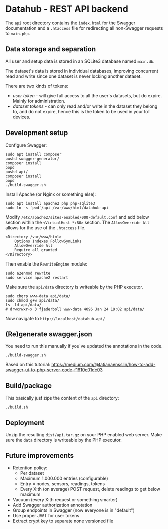 # Datahub - REST API backend
The `api` root directory contains the `index.html` for the Swagger
documentation and a `.htaccess` file for redirecting all
non-Swagger requests to `main.php`.

## Data storage and separation
All user and setup data is stored in an SQLite3 database named `main.db`.

The dataset's data is stored in individual databases, improving
concurrent read and write since one dataset is never locking another dataset.

There are two kinds of tokens:
* *user token* - will give full access to all the user's datasets, but do expire. Mainly for administration.
* *dataset tokens* - can only read and/or write in the dataset they belong to, and do not expire, hence this is the token to be used in your IoT devices.

## Development setup

Configure Swagger:

```shell
sudo apt install composer
pushd swagger-generator/
composer install
popd
pushd api/
composer install
popd
./build-swagger.sh
```

Install Apache (or Nginx or something else):

```shell
sudo apt install apache2 php php-sqlite3
sudo ln -s `pwd`/api /var/www/html/datahub-api
```

Modify `/etc/apache2/sites-enabled/000-default.conf` and add below section within the `<VirtualHost *:80>` section. The `AllowOverride All` allows for the use of the `.htaccess` file.
```
<Directory /var/www/html>
    Options Indexes FollowSymLinks
    AllowOverride All
    Require all granted
</Directory>
```

Then enable the `RewriteEngine` module:
```shell
sudo a2enmod rewrite
sudo service apache2 restart
```

Make sure the `api/data` directory is writeable by the PHP executor.
```shell
sudo chgrp www-data api/data/
sudo chmod g+w api/data/
ls -ld api/data/
# drwxrwxr-x 3 fjaderboll www-data 4096 Jan 24 19:02 api/data/
```

Now navigate to `http://localhost/datahub-api/`

## (Re)generate swagger.json
You need to run this manually if you've updated the annotations in the code.

```shell
./build-swagger.sh
```

Based on this tutorial: https://medium.com/@tatianaensslin/how-to-add-swagger-ui-to-php-server-code-f1610c01dc03

## Build/package
This basically just zips the content of the `api` directory:

```shell
./build.sh
```

## Deployment
Unzip the resulting `dist/api.tar.gz` on your PHP enabled web server.
Make sure the `data` directory is writeable by the PHP executor.

## Future improvements
* Retention policy:
    * Per dataset
    * Maximum 1.000.000 entries (configurable)
    * Entry = nodes, sensors, readings, tokens
    * Every X:th (on average) POST request, delete readings to get below maximum
* Vacuum (every X:th request or something smarter)
* Add Swagger authorization annotation
* Group endpoints in Swagger (now everyone is in "default")
* Use proper JWT for user tokens
* Extract crypt key to separate none versioned file
